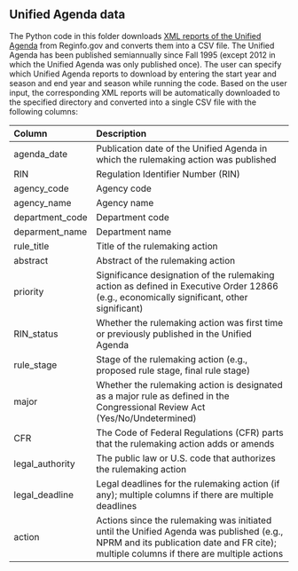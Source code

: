 ## Unified Agenda data

The Python code in this folder downloads [XML reports of the Unified Agenda](https://www.reginfo.gov/public/do/eAgendaXmlReport) from Reginfo.gov and converts them into a CSV file. The Unified Agenda has been published semiannually since Fall 1995 (except 2012 in which the Unified Agenda was only published once). The user can specify which Unified Agenda reports to download by entering the start year and season and end year and season while running the code. Based on the user input, the corresponding XML reports will be automatically downloaded to the specified directory and converted into a single CSV file with the following columns:

| Column |  Description                                                           | 
| :-------- | :-----------------------------------------------------------------------------|
| agenda_date  | Publication date of the Unified Agenda in which the rulemaking action was published  |
| RIN | Regulation Identifier Number (RIN)  |
| agency_code |   Agency code                                                                       | 
| agency_name | Agency name                                                                            |
| department_code | Department code                                        |
| deparment_name | Department name | 
| rule_title   |  Title of the rulemaking action           |
| abstract  | Abstract of the rulemaking action |
| priority  | Significance designation of the rulemaking action as defined in Executive Order 12866 (e.g., economically significant, other significant) |
| RIN_status  | Whether the rulemaking action was first time or previously published in the Unified Agenda  |
| rule_stage | Stage of the rulemaking action (e.g., proposed rule stage, final rule stage) | 
| major |   Whether the rulemaking action is designated as a major rule as defined in the Congressional Review Act (Yes/No/Undetermined)  |
| CFR | The Code of Federal Regulations (CFR) parts that the rulemaking action adds or amends |
| legal_authority | The public law or U.S. code that authorizes the rulemaking action |
| legal_deadline |	Legal deadlines for the rulemaking action (if any); multiple columns if there are multiple deadlines    |
| action |	Actions since the rulemaking was initiated until the Unified Agenda was published (e.g., NPRM and its publication date and FR cite); multiple columns if there are multiple actions |
